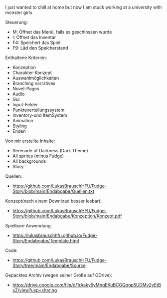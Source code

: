 I just wanted to chill at home but now I am stuck working at a university with monster girls

Steuerung:
- M: Öffnet das Menü, falls es geschlossen wurde
- I: Öffnet das Inventar
- F4: Speichert das Spiel
- F9: Läd den Speicherstand

Enthaltene Kriterien:

- Konzeption
- Charakter-Konzept
- Auswahlmöglichkeiten
- Branching narratives
- Novel-Pages
- Audio
- Gui
- Input-Felder
- Punkteverteilungssystem
- Inventory-und ItemSystem
- Animation
- Styling
- Enden

Von mir erstellte Inhalte:
- Serenade of Darkness (Dark Theme)
- All sprites (minus Fudge)
- All backgrounds
- Story

Quellen:
- https://github.com/LukasBrauschHFU/Fudge-Story/blob/main/Endabgabe/Quellen.txt

Konzept(nach einem Download besser lesbar):
- https://github.com/LukasBrauschHFU/Fudge-Story/blob/main/Endabgabe/Konzeption/Konzept.pdf

Spielbare Anwendung:
- https://lukasbrauschhfu.github.io/Fudge-Story/Endabgabe/Template.html

Code:
- https://github.com/LukasBrauschHFU/Fudge-Story/tree/main/Endabgabe/Source

Gepacktes Archiv (wegen seiner Größe auf GDrive):
- https://drive.google.com/file/d/1rAaky5yMnqEKuBCGQqgp5UDMv2yEtBxZ/view?usp=sharing
